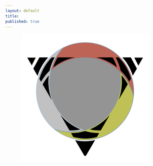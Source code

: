 ```yaml
---
layout: default
title:
published: true
---
```


<center>
<a href="/stagingGrounds"><img width="80%" align="middle" src="public/img/rapidExpedition.svg" alt="triSephirot" /></a>
</center>

